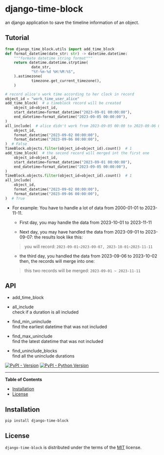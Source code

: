 # django-time-block
an django application to save the timeline information of an object.


## Tutorial
```python
from django_time_block.utils import add_time_block
def format_datetime(date_str: str) -> datetime.datetime:
    """formate datetime string format"""
    return datetime.datetime.strptime(
            date_str,
            "%Y-%m-%d %H:%M:%S",
    ).astimezone(
            timezone.get_current_timezone(),
    )

# record alice's work time according to her clock in record
object_id = "work_time_user_alice"
add_time_block(  # a timeblock record will be created
    object_id=object_id,
    start_datetime=format_datetime("2023-09-01 00:00:00"),
    end_datetime=format_datetime("2023-09-05 00:00:00"),
)
all_include(  # alice didn't work from 2023-09-05 00:00 to 2023-09-06 00:00
    object_id,
    format_datetime("2023-09-02 00:00:00"),
    format_datetime("2023-09-06 00:00:00"),
)  # False
TimeBlock.objects.filter(object_id=object_id).count()  # 1
add_time_block(  # the second record will merged int the first one
    object_id=object_id,
    start_datetime=format_datetime("2023-09-01 00:00:00"),
    end_datetime=format_datetime("2023-09-05 00:00:00"),
)
TimeBlock.objects.filter(object_id=object_id).count()  # 1
all_include(
    object_id,
    format_datetime("2023-09-02 00:00:00"),
    format_datetime("2023-09-06 00:00:00"),
)  # True
```

* For example:
You have to handle a lot of data from 2000-01-01 to 2023-11-11.
    * First day, you may handle the data from 2023-10-01 to 2023-11-11

    * Next day, you may have handled the data from 2023-09-01 to 2023-09-07:
the results look like this:

    > you will record: `2023-09-01~2023-09-07, 2023-10-01~2023-11-11`

    * the third day, you handled the data from 2023-09-06 to 2023-10-02
then, the records will merge into one:

    > this two records will be merged: `2023-09-01 ~ 2023-11-11`


## API
* add_time_block  

* all_include  
check if a duration is all included

* find_min_uninclude  
find the earliest datetime that was not included

* find_max_uninclude  
find the latest datetime that was not included

* find_uninclude_blocks  
find all the uninclude durations


[![PyPI - Version](https://img.shields.io/pypi/v/django-time-block.svg)](https://pypi.org/project/django-time-block)
[![PyPI - Python Version](https://img.shields.io/pypi/pyversions/django-time-block.svg)](https://pypi.org/project/django-time-block)

-----

**Table of Contents**

- [Installation](#installation)
- [License](#license)

## Installation

```console
pip install django-time-block
```

## License

`django-time-block` is distributed under the terms of the [MIT](https://spdx.org/licenses/MIT.html) license.
